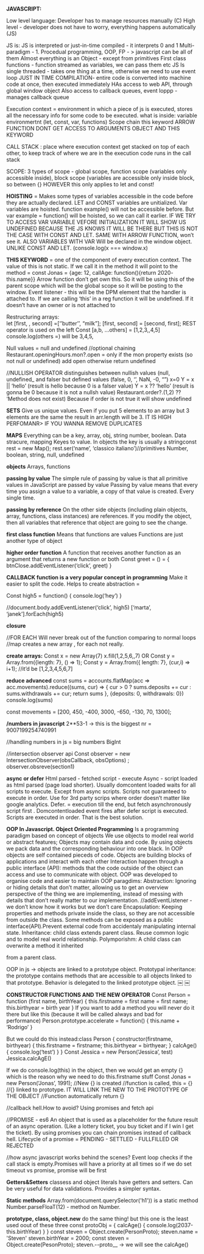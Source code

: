 **JAVASCRIPT:**

Low level language: Developer has to manage resources manually (C)
High level - developer does not have to worry, everything happens automatically (JS)

JS is: 
JS is interpreted or just-in-time compiled - it interprets 0 and 1 
Multi-paradigm - 1. Procedual programming, OOP, FP - > javascript can be all of them
Almost everything is an Object - except from primitives 
First class functions - function streamed as variables, we can pass them etc
JS Is single threaded - takes one thing at a time, otherwise we need to use event loop
JUST IN TIME COMPILATION- entire code is converted into machine code at once, then executed immediately
HAs access to web API, through global window object 
Also access to callback queues, event loppp - manages callback queue

Execution context = environment in which a piece of js is executed, stores all the necessary info for some code to be executed.
				what is inside: variable environmertnt (let, const, var, functions) 
				Scope chain 
				this keyword 
				ARROW FUNCTION DONT GET ACCESS TO ARGUMENTS OBJECT AND THIS KEYWORD

CALL STACK : place where execution context get stacked on top of each other, to keep track of where we are in the execution
			code runs in the call stack

SCOPE: 3 types of scope - global scope, function scope (variables only accessible inside), block scope (variables are accessible only inside block, so between {} HOWEVER this only applies to let and const! 

**HOISTING** 
= Makes some types of variables accessible in the code before they are actually declared. LET and CONST variables are unitialized. Var variables are hoisted. function example() will not be accessible before. But var example = function() will be hoisted, so we can call it earlier. IF WE TRY TO ACCESS VAR VARIABLE VEFORE INITIALIZATION IT WILL SHOW US UNDEFINED BECAUSE THE JS KNOWS IT WILL BE THERE BUT THIS IS NOT THE CASE WITH CONST AND LET. SAME WITH ARROW FUNCTION, won’t see it. ALSO VARIABLES WITH VAR Will be declared in the window object. UNLIKE CONST AND LET. (console.log(x === window.x)

**THIS KEYWORD**
= one of the component of every execution context. The value of this is not static. 
If we call it in the method it will point to the method = const Jonas = {age: 12, callAge: function(){return 2020- this.name}}
Arrow function don’t get own this. So it will be using this of the parent scope which will be the global scope so it will be posting to the window. 
Event listener - this will be the DPM element that the handler is attached to. 
If we are calling ‘this’ in a reg function it will be undefined. If it doesn’t have an owner or is not attached to 

Restructuring arrays:  
let [first, , second] =[‘’butter’’, “milk”];
[first, second] = [second, first];
REST operator is used on the left 
Const [a,b, …others] = [1,2,3,,4,5]
console.log(others =) will be 3,4,5,

Null values = null and undefined //optional chaining 
Restaurant.openingHours.mon?.open = only if the mon property exists (so not null or undefined)  add open  otherwise return undefined

//NULLISH OPERATOR distinguishes between nullish values (null, undefined_ and falser but defined values (false, 0, ‘’, NaN, -0, “”)
x=0
Y = x || ‘hello’ (result is hello because 0 is a falser value)
Y = x ?? ‘hello’ (result is gonna be 0 because it is not a nullsh value)
Restaurant.order?.(1,2) ?? ‘Method does not exist)
Because if order is not true it will show undefined 

**SETS**
Give us unique values. Even if you put 5 elements to an array but 3 elements are the same the result in arr.length will be 3. 
IT IS HIGH PERFOMANR> IF YOU WANNA REMOVE DUPLICATES

**MAPS**
Everything can be a key, array, obj, string number, boolean. Data stracure, mapping Keyes to value. In objects the key is usually a stringconst rest = new Map();
rest.ser(‘name’, ‘classico italiano’)//primitives 
Number, boolean, string, null, undefined

**objects**
Arrays, functions

**passing by value** 
The simple rule of passing by value is that all primitive values in JavaScript are passed by value
Passing by value means that every time you assign a value to a variable, a copy of that value is created. Every single time.

**passing by reference**
On the other side objects (including plain objects, array, functions, class instances) are references. If you modify the object, then all variables that reference that object are going to see the change.

**first class function** 
Means that functions are values 
Functions are just another type of object 

**higher order function** 
A function that receives another function as an argument that returns a new function or both 
Const greet = () = {
btnClose.addEventListener(‘click’, greet)
}

**CALLBACK function is a very popular concept in programming**
Make it easier to split the code. 
Helps to create abstraction = 

Const high5 = function() {
	console.log(‘hey’)
}

//document.body.addEventListener(‘click’, high5)
[‘marta’, ‘janek’].forEach(high5)

**closure** 


//FOR EACH Will never break out of the function comparing to normal loops
//map creates a new array , for each not really. 


**create arrays:** 
Const x = new Array(7)
x.fill(1,2,5,6,,7)
OR
Const y = Array.from({length: 7}, () => 1);
Const y = Array.from({ length: 7}, (cur,i) => i+1); //it’d be [1,2,3,4,5,6,7]


**reduce advanced**
const sums = accounts.flatMap(acc => acc.movements).reduce((sums, cur) => {
    cur > 0 ? sums.deposits += cur : sums.withdrawals += cur;
return sums
}, {deposits: 0, withdrawals: 0})
console.log(sums)

const movements = [200, 450, -400, 3000, -650, -130, 70, 1300];

**/numbers in javascript** 
2**53-1 -> this is the biggest nr = 9007199254740991

//handling numbers in js = big numbers 
BigInt

//intersection observer api
Const observer = new IntersectionObserver(obsCallback, obsOptions) ;
observer.obsreve(section1)

**async or defer** 
Html parsed - fetched script - execute 
Async - script loaded as html parsed (page load shorter). Usually domcontent loaded waits for all scripts to execute. Except from async scripts. Scripts not guaranteed to execute in order. Use for 3rd party scrips where order doesn’t matter like google analytics. 
Defer. = execution till the end, but fetch asynchronously script first . Domcontentloaded event fires after defer script is executed. Scripts are executed in order. That is the best solution. 

**OOP In Javascript. Object Oriented Programming**
Is a programming paradigm based on concept of objects
We use objects to model real world or abstract features;
Objects may contain data and code. By using objects we pack data and the corresponding behaviour into one black.
In OOP objects are self contained pieceds of code.
Objects are building blocks of applications and interact with each other
Interaction happen through a public interface (API): methods that the code outside of the object can access and use to communicate with object. 
OOP was developed to organise code and easier to maintain
OOP paragdims:
Abstraction: Ignoring or hiding details that don’t matter, allowing us to get an overview perspective of the thing we are implementing, instead of messing with details that don’t really matter to our implementation. //addEventListener - we don’t know how it works but we don’t care
Encapsulation: Keeping properties and methods private inside the class, so they are not accessible from outside the class. Some methods can be exposed as a public interface(API).Prevent external code from accidentaly manipulating internal state. 
Inheritance: child class extends parent class. Reuse common logic and to model real world relationship. 
Polymporishm: A child class can overwrite a method it inherited

 from a parent class. 

OOP in js -> objects are linked to a prototype object. Prototypal inheritance: the prototype contains methods that are accessible to all objects linked to that prototype. Behavior is delegated to the linked prototype object. 
￼
￼

**CONSTRUCTOR FUNCTIONS AND THE NEW OPERATOR**
Const Person = function (first name, birthYear) {
	this.firstname = first name = first name;
	this.birthyear = birth year
}
If you want to add a method you will never do it there but like this (because it will be called always and bad for performance)
Person.prototype.accelerate = function() {
	this.name + ‘Rodrigo’
}

But we could do this instead:class Person {
	constructor(firstname, birthyear) {
		this.firstname = firstname;
		this.birthyear = birthyear;
	}
	calcAge() {
		console.log(‘test’)
	}
}
Const Jessica = new Person(‘Jessica’, test)
Jessica.calcAgE()

If we do console.log(this) in the object, then we would get an empty {} which is the reason why we need to do this.firstname stuff
Const Jonas = new Person(‘Jonas’, 1991);
//New {} is created
//function is called, this = {}
//{} linked to prototype. IT WILL LINK THE NEW TO THE PROTOTYPE OF THE OBJECT
//Function automatically return {}

//callback hell.How to avoid? Using promises and fetch api

//PROMISE - es6
An object that is used as a placeholder for the future result of an async operation. (Like a lottery ticket, you buy ticket and if I win I get the ticket). By using promises you can chain promises instead of callback hell. 
Lifecycle of a promise = PENDING - SETTLED - FULLFILLED OR REJECTED

//how async javascript works behind the scenes? 
Event loop checks if the call stack is empty.Promises will have a priority at all times so if we do set timeout vs promise, promise will be first 

**Getters&Setters**
classess and object literals have getters and setters. Can be very useful for data validations. Provides a simpler syntax. 

**Static methods** 
Array.from(document.querySelector('h1')) is a static method
Number.parseFloaT(12) - method on Number. 


**prototype, class, object.new**
do the same thing! but this one is the least used oout of these three
const protoObj = { 
    calcAge() {
        console.log(2037-this.birthYear)
    }
 }
 const steven = Object.create(PersonProto);
 steven.name = 'Steven'
 steven.birthYear = 2000;
 const steven = Object.create(PesonProto);
 steven.--proto__ -> we will see the calcAge()
